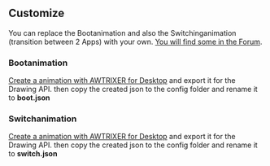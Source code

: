 ## **Customize**

You can replace the Bootanimation and also the Switchinganimation (transition between 2 Apps) with your own.
[You will find some in the Forum](https://forum.blueforcer.de/d/106-animated-drawings/).


### Bootanimation 
[Create a animation with AWTRIXER for Desktop](https://docs.blueforcer.de/#/v2/awtrixer?id=animations) and export it for the Drawing API.
then copy the created json to the config folder and rename it to **boot.json**

### Switchanimation
[Create a animation with AWTRIXER for Desktop](https://docs.blueforcer.de/#/v2/awtrixer?id=animations) and export it for the Drawing API.
then copy the created json to the config folder and rename it to **switch.json**